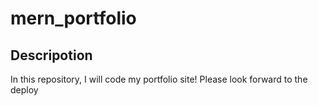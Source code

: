 # mern_portfolio

## Descripotion
In this repository, I will code my portfolio site! Please look forward to the deploy
